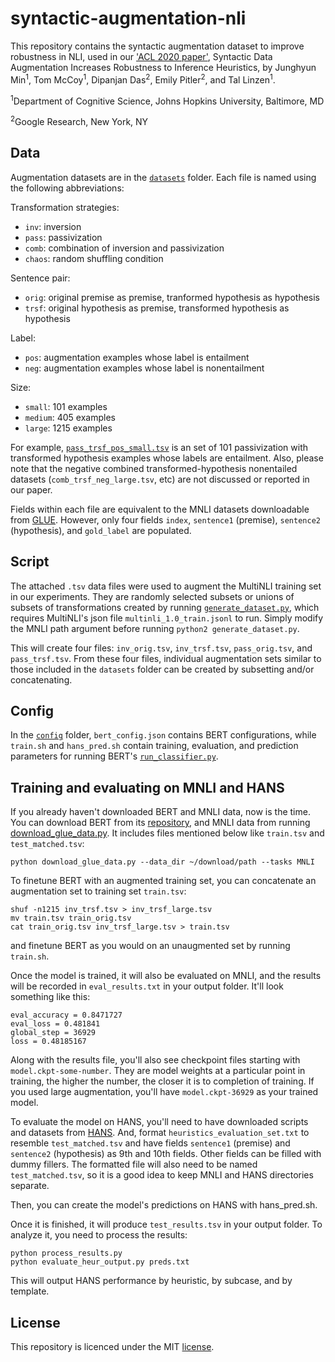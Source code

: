 # syntactic-augmentation-nli

This repository contains the syntactic augmentation dataset to improve robustness in NLI, used in our ['ACL 2020 paper'](https://arxiv.org/abs/2004.11999), Syntactic Data Augmentation Increases Robustness to Inference Heuristics, by Junghyun Min<sup>1</sup>, Tom McCoy<sup>1</sup>, Dipanjan Das<sup>2</sup>, Emily Pitler<sup>2</sup>, and Tal Linzen<sup>1</sup>.

<sup>1</sup>Department of Cognitive Science, Johns Hopkins University, Baltimore, MD

<sup>2</sup>Google Research, New York, NY

## Data

Augmentation datasets are in the [`datasets`](https://github.com/Aatlantise/syntactic-augmentation-nli/tree/master/datasets) folder. Each file is named using the following abbreviations:

Transformation strategies:
- `inv`: inversion
- `pass`: passivization
- `comb`: combination of inversion and passivization
- `chaos`: random shuffling condition

Sentence pair:
- `orig`: original premise as premise, tranformed hypothesis as hypothesis
- `trsf`: original hypothesis as premise, transformed hypothesis as hypothesis

Label:
- `pos`: augmentation examples whose label is entailment
- `neg`: augmentation examples whose label is nonentailment

Size:
- `small`: 101 examples
- `medium`: 405 examples
- `large`: 1215 examples

For example, [`pass_trsf_pos_small.tsv`](https://github.com/Aatlantise/syntactic-augmentation-nli/tree/master/datasets/pass_trsf_pos_small.tsv) is an set of 101 passivization with transformed hypothesis examples whose labels are entailment. Also, please note that the negative combined transformed-hypothesis nonentailed datasets (`comb_trsf_neg_large.tsv`, etc) are not discussed or reported in our paper.

Fields within each file are equivalent to the MNLI datasets downloadable from [GLUE](https://github.com/nyu-mll/GLUE-baselines). However, only four fields `index`, `sentence1` (premise), `sentence2` (hypothesis), and `gold_label` are populated. 

## Script

The attached `.tsv` data files were used to augment the MultiNLI training set in our experiments. They are randomly selected subsets or unions of subsets of transformations created by running [`generate_dataset.py`](https://github.com/Aatlantise/syntactic-augmentation-nli/tree/master/generate_dataset.py), which requires MultiNLI's json file `multinli_1.0_train.jsonl` to run. Simply modify the MNLI path argument before running `python2 generate_dataset.py`.

This will create four files: `inv_orig.tsv`, `inv_trsf.tsv`, `pass_orig.tsv`, and `pass_trsf.tsv`. From these four files, individual augmentation sets similar to those included in the `datasets` folder can be created by subsetting and/or concatenating.

## Config

In the [`config`](https://github.com/Aatlantise/syntactic-augmentation-nli/tree/master/config) folder, `bert_config.json` contains BERT configurations, while `train.sh` and `hans_pred.sh` contain training, evaluation, and prediction parameters for running BERT's [`run_classifier.py`](https://github.com/google-research/bert/blob/master/run_classifier.py).

## Training and evaluating on MNLI and HANS

If you already haven't downloaded BERT and MNLI data, now is the time. You can download BERT from its [repository](https://github.com/google-research/bert), and MNLI data from running [download_glue_data.py](https://github.com/nyu-mll/GLUE-baselines/blob/master/download_glue_data.py). It includes files mentioned below like `train.tsv` and `test_matched.tsv`:

```
python download_glue_data.py --data_dir ~/download/path --tasks MNLI
```

To finetune BERT with an augmented training set, you can concatenate an augmentation set to training set `train.tsv`:

```
shuf -n1215 inv_trsf.tsv > inv_trsf_large.tsv
mv train.tsv train_orig.tsv
cat train_orig.tsv inv_trsf_large.tsv > train.tsv
```

and finetune BERT as you would on an unaugmented set by running `train.sh`.

Once the model is trained, it will also be evaluated on MNLI, and the results will be recorded in `eval_results.txt` in your output folder. It'll look something like this:

```
eval_accuracy = 0.8471727
eval_loss = 0.481841
global_step = 36929
loss = 0.48185167
```

Along with the results file, you'll also see checkpoint files starting with `model.ckpt-some-number`. They are model weights at a particular point in training, the higher the number, the closer it is to completion of training. If you used large augmentation, you'll have `model.ckpt-36929` as your trained model.

To evaluate the model on HANS, you'll need to have downloaded scripts and datasets from [HANS](https://github.com/tommccoy1/hans). And, format `heuristics_evaluation_set.txt` to resemble `test_matched.tsv` and have fields `sentence1` (premise) and `sentence2` (hypothesis) as 9th and 10th fields. Other fields can be filled with dummy fillers. The formatted file will also need to be named `test_matched.tsv`, so it is a good idea to keep MNLI and HANS directories separate.

Then, you can create the model's predictions on HANS with hans_pred.sh.

Once it is finished, it will produce `test_results.tsv` in your output folder. To analyze it, you need to process the results:

```
python process_results.py
python evaluate_heur_output.py preds.txt
```

This will output HANS performance by heuristic, by subcase, and by template.

## License

This repository is licenced under the MIT [license](https://github.com/Aatlantise/syntactic-augmentation-nli/tree/master/LICENSE.md).

